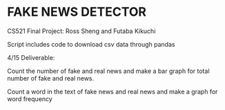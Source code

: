 # FAKE NEWS DETECTOR
CS521 Final Project: Ross Sheng and Futaba Kikuchi 

Script includes code to download csv data through pandas

4/15 Deliverable:

Count the number of fake and real news and make a bar graph for total number of fake and real news.

Count a word in the text of fake news and real news and make a graph for word frequency


